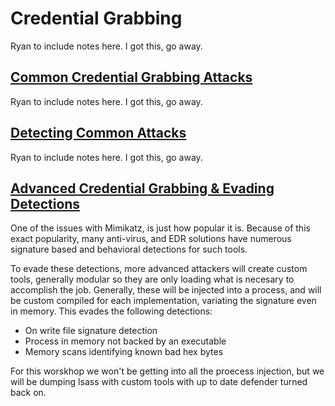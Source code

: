 # Credential Grabbing

Ryan to include notes here. I got this, go away.

## [Common Credential Grabbing Attacks](./1_credentual_grabbing/README.md)


Ryan to include notes here. I got this, go away.

## [Detecting Common Attacks](./2_detection_credential_grabbing/README.md)

Ryan to include notes here. I got this, go away.

## [Advanced Credential Grabbing & Evading Detections](./3_advanced_credential_grabbing/README.md)

One of the issues with Mimikatz, is just how popular it is.  Because of this exact popularity, many anti-virus, and EDR solutions have numerous signature based and behavioral detections for such tools.

To evade these detections, more advanced attackers will create custom tools, generally modular so they are only loading what is necesary to accomplish the job.  Generally, these will be injected into a process, and will be custom compiled for each implementation, variating the signature even in memory.  This evades the following detections:
- On write file signature detection
- Process in memory not backed by an executable
- Memory scans identifying known bad hex bytes

For this worskhop we won't be getting into all the proecess injection, but we will be dumping lsass with custom tools with up to date defender turned back on.
